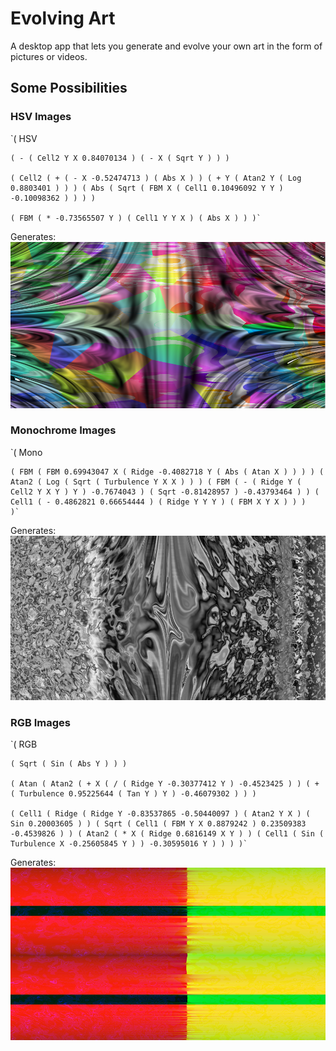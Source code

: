 # Evolving Art
A desktop app that lets you generate and evolve your own art in the form of pictures or videos.

## Some Possibilities

### HSV Images
`( HSV
    
    ( - ( Cell2 Y X 0.84070134 ) ( - X ( Sqrt Y ) ) ) 
    
    ( Cell2 ( + ( - X -0.52474713 ) ( Abs X ) ) ( + Y ( Atan2 Y ( Log 0.8803401 ) ) ) ( Abs ( Sqrt ( FBM X ( Cell1 0.10496092 Y Y ) -0.10098362 ) ) ) )
    
    ( FBM ( * -0.73565507 Y ) ( Cell1 Y Y X ) ( Abs X ) ) )`

Generates:![Sample Image](/samples/hsv_noise.png)

### Monochrome Images
`( Mono
    
    ( FBM ( FBM 0.69943047 X ( Ridge -0.4082718 Y ( Abs ( Atan X ) ) ) ) ( Atan2 ( Log ( Sqrt ( Turbulence Y X X ) ) ) ( FBM ( - ( Ridge Y ( Cell2 Y X Y ) Y ) -0.7674043 ) ( Sqrt -0.81428957 ) -0.43793464 ) ) ( Cell1 ( - 0.4862821 0.66654444 ) ( Ridge Y Y Y ) ( FBM X Y X ) ) ) 
    )`

Generates:![Sample Image](/samples/bw_noise.png)

### RGB Images
`( RGB
    
    ( Sqrt ( Sin ( Abs Y ) ) ) 
    
    ( Atan ( Atan2 ( + X ( / ( Ridge Y -0.30377412 Y ) -0.4523425 ) ) ( + ( Turbulence 0.95225644 ( Tan Y ) Y ) -0.46079302 ) ) )
    
    ( Cell1 ( Ridge ( Ridge Y -0.83537865 -0.50440097 ) ( Atan2 Y X ) ( Sin 0.20003605 ) ) ( Sqrt ( Cell1 ( FBM Y X 0.8879242 ) 0.23509383 -0.4539826 ) ) ( Atan2 ( * X ( Ridge 0.6816149 X Y ) ) ( Cell1 ( Sin ( Turbulence X -0.25605845 Y ) ) -0.30595016 Y ) ) ) )`

Generates:![Sample Image](/samples/rgb_noise.png)
